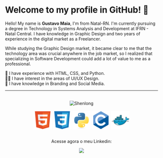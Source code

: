 # Welcome to my profile in GitHub! 🐉
Hello! My name is __Gustavo Maia__, I'm from Natal-RN. I'm currently pursuing a degree in Technology in Systems Analysis and Development at IFRN - Natal Central. I have knowledge in Graphic Design and two years of experience in the digital market as a Freelancer. 

While studying the Graphic Design market, it became clear to me that the technology area was crucial anywhere in the job market, so I realized that specializing in Software Development could add a lot of value to me as a professional. 

🚀 I have experience with HTML, CSS, and Python.<br> 
🤟🏽 I have interest in the areas of UI/UX Design.<br> 
🧠 I have knowledge in Branding and Social Media.
***
</div>
<div align="center" style="display: inline_block"><br>
  <img align="center" alt="Shenlong" width="500" src="https://github.com/user-attachments/assets/a67f670d-30cc-4f39-a9f9-5da04858961c">
</div>

<div align="center" style="display: inline_block"><br>
  <img align="center" alt="Rafa-HTML" height="60" width="60" src="https://raw.githubusercontent.com/devicons/devicon/master/icons/html5/html5-original.svg">
  <img align="center" alt="Rafa-CSS" height="60" width="60" src="https://raw.githubusercontent.com/devicons/devicon/master/icons/css3/css3-original.svg">
  <img align="center" alt="Rafa-Python" height="60" width="60" src="https://raw.githubusercontent.com/devicons/devicon/master/icons/python/python-original.svg">
  <img align="center" alt="Rafa-C" height="60" width="60" src="https://raw.githubusercontent.com/devicons/devicon/master/icons/c/c-original.svg">
  <img align="center" alt="Rafa-Docker" height="60" width="60" src="https://raw.githubusercontent.com/devicons/devicon/master/icons/docker/docker-original.svg">
</div>
<br>

<p align="center">Acesse agora o meu Linkedin:</p>
<div align="center" style="display: inline_block">
  <a href="https://www.linkedin.com/in/gustavomaiaa" target="_blank">
    <img src="https://img.shields.io/badge/-LinkedIn-%230077B5?style=for-the-badge&logo=linkedin&logoColor=white">
  </a> 
</div>



<!--<div align="center" height="10em">
 
![adad ad](https://ssr-contributions-svg.vercel.app/_/gusttavokr?chart=3dbar&gap=0.6&scale=2&flatten=2&animation=wave&animation_duration=1&animation_delay=0.05&animation_amplitude=20&animation_frequency=0.5&animation_wave_center=10_0&format=svg&weeks=30&theme=green)
</div>



 

<!--
**gusttavokr/gusttavokr** is a ✨ _special_ ✨ repository because its `README.md` (this file) appears on your GitHub profile.

Here are some ideas to get you started:

- 🔭 I’m currently working on ...
- 🌱 I’m currently learning ...
- 👯 I’m looking to collaborate on ...
- 🤔 I’m looking for help with ...
- 💬 Ask me about ...
- 📫 How to reach me: ...
- 😄 Pronouns: ...
- ⚡ Fun fact: ...
-->
